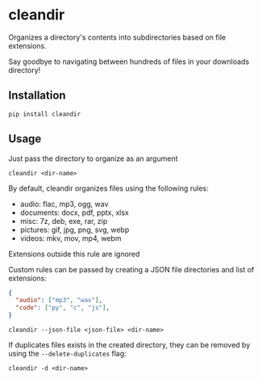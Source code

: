 cleandir
========

Organizes a directory's contents into subdirectories based on file extensions.

Say goodbye to navigating between hundreds of files in your downloads directory!


Installation
------------

```shell
pip install cleandir
```

Usage
-----

Just pass the directory to organize as an argument

```shell
cleandir <dir-name>
```

By default, cleandir organizes files using the following rules:

* audio:      flac, mp3, ogg, wav
* documents:  docx, pdf, pptx, xlsx
* misc:       7z, deb, exe, rar, zip
* pictures:   gif, jpg, png, svg, webp
* videos:     mkv, mov, mp4, webm

Extensions outside this rule are ignored

Custom rules can be passed by creating a JSON file directories and list of extensions:

```json
{
  "audio": ["mp3", "wav"],
  "code": ["py", "c", "js"],
}
```

```shell
cleandir --json-file <json-file> <dir-name>
```

If duplicates files exists in the created directory, they can be removed by using the `--delete-duplicates` flag:

```shell
cleandir -d <dir-name>
```